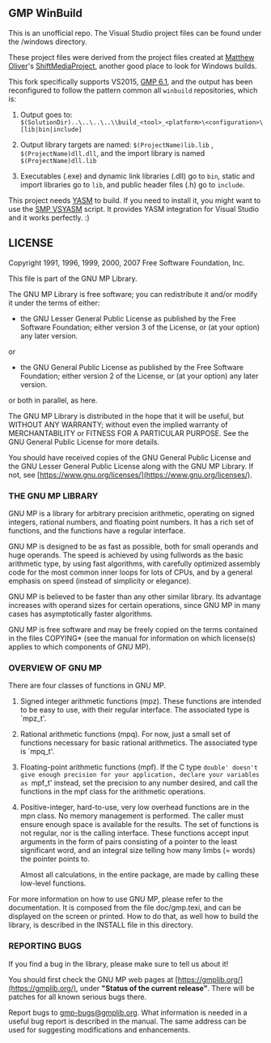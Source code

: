 
## GMP WinBuild

This is an unofficial repo. The Visual Studio project files can be found under the /windows directory. 

These project files were derived from the project files created at [Matthew Oliver](https://github.com/Sibras)'s [ShiftMediaProject](https://github.com/ShiftMediaProject/), another good place to look for Windows builds. 

This fork specifically supports VS2015, [GMP 6.1](https://gmplib.org/repo/gmp-6.1/), and the output has been reconfigured to follow the pattern common all `winbuild` repositories, which is: 

1. Output goes to:<br>
`$(SolutionDir)..\..\..\..\\build_<tool>_<platform>\<configuration>\[lib|bin|include]`

2. Output library targets are named: `$(ProjectName)lib.lib` , `$(ProjectName)dll.dll`, and the import library is named `$(ProjectName)dll.lib`

3. Executables (.exe)  and dynamic link libraries (.dll) go to `bin`, static and import libraries go to `lib`, and public header files (.h) go to `include`.

This project needs [YASM](https://github.com/yasm) to build. If you need to install it, you might want to use the [SMP VSYASM](https://github.com/ShiftMediaProject/VSYASM) script. It provides YASM integration for Visual Studio and it works perfectly. :)   

## LICENSE

Copyright 1991, 1996, 1999, 2000, 2007 Free Software Foundation, Inc.

This file is part of the GNU MP Library.

The GNU MP Library is free software; you can redistribute it and/or modify
it under the terms of either:

  * the GNU Lesser General Public License as published by the Free
    Software Foundation; either version 3 of the License, or (at your
    option) any later version.

or


  * the GNU General Public License as published by the Free Software
    Foundation; either version 2 of the License, or (at your option) any
    later version.

or both in parallel, as here.

The GNU MP Library is distributed in the hope that it will be useful, but
WITHOUT ANY WARRANTY; without even the implied warranty of MERCHANTABILITY
or FITNESS FOR A PARTICULAR PURPOSE.  See the GNU General Public License
for more details.

You should have received copies of the GNU General Public License and the
GNU Lesser General Public License along with the GNU MP Library.  If not,
see [https://www.gnu.org/licenses/](https://www.gnu.org/licenses/).


### THE GNU MP LIBRARY


GNU MP is a library for arbitrary precision arithmetic, operating on signed
integers, rational numbers, and floating point numbers.  It has a rich set of
functions, and the functions have a regular interface.

GNU MP is designed to be as fast as possible, both for small operands and huge
operands.  The speed is achieved by using fullwords as the basic arithmetic
type, by using fast algorithms, with carefully optimized assembly code for the
most common inner loops for lots of CPUs, and by a general emphasis on speed
(instead of simplicity or elegance).

GNU MP is believed to be faster than any other similar library.  Its advantage
increases with operand sizes for certain operations, since GNU MP in many
cases has asymptotically faster algorithms.

GNU MP is free software and may be freely copied on the terms contained in the
files COPYING* (see the manual for information on which license(s) applies to
which components of GNU MP).



### OVERVIEW OF GNU MP

There are four classes of functions in GNU MP.

 1. Signed integer arithmetic functions (mpz).  These functions are intended
    to be easy to use, with their regular interface.  The associated type is
    `mpz_t'.

 2. Rational arithmetic functions (mpq).  For now, just a small set of
    functions necessary for basic rational arithmetics.  The associated type
    is `mpq_t'.

 3. Floating-point arithmetic functions (mpf).  If the C type `double'
    doesn't give enough precision for your application, declare your
    variables as `mpf_t' instead, set the precision to any number desired,
    and call the functions in the mpf class for the arithmetic operations.

 4. Positive-integer, hard-to-use, very low overhead functions are in the
    mpn class.  No memory management is performed.  The caller must ensure
    enough space is available for the results.  The set of functions is not
    regular, nor is the calling interface.  These functions accept input
    arguments in the form of pairs consisting of a pointer to the least
    significant word, and an integral size telling how many limbs (= words)
    the pointer points to.

    Almost all calculations, in the entire package, are made by calling these
    low-level functions.

For more information on how to use GNU MP, please refer to the documentation.
It is composed from the file doc/gmp.texi, and can be displayed on the screen
or printed.  How to do that, as well how to build the library, is described in
the INSTALL file in this directory.



### REPORTING BUGS

If you find a bug in the library, please make sure to tell us about it!

You should first check the GNU MP web pages at [https://gmplib.org/](https://gmplib.org/), under **"Status of the current release"**.  There will be patches for all known serious bugs there.

Report bugs to [gmp-bugs@gmplib.org](mailto:gmp-bugs@gmplib.org).  What information is needed in a useful bug report is described in the manual.  The same address can be used for suggesting modifications and enhancements.


